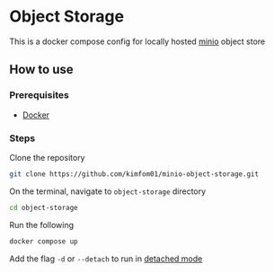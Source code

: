 # Object Storage

This is a docker compose config for locally hosted [minio](https://min.io) object store

## How to use

### Prerequisites

- [Docker](https://www.docker.com)

### Steps

Clone the repository

```sh
git clone https://github.com/kimfom01/minio-object-storage.git
```

On the terminal, navigate to `object-storage` directory

```sh
cd object-storage
```

Run the following

```sh
docker compose up
```

Add the flag `-d` or `--detach` to run in [detached mode](https://docs.docker.com/reference/cli/docker/compose/up)
